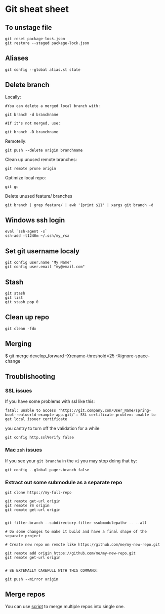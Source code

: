 # Git sheat sheet


## To unstage file

```shell
git reset package-lock.json
git restore --staged package-lock.json
```

## Aliases

```shell
git config --global alias.st state
```

## Delete branch 

Locally:
```
#You can delete a merged local branch with:

git branch -d branchname

#If it's not merged, use:

git branch -D branchname
```

Remotelly:
```
git push --delete origin branchname
```

Clean up unused remote branches:
```
git remote prune origin
```

Optimize local repo:
```
git gc
```

Delete unused feature/ branches
```
git branch | grep feature/ | awk '{print $1}' | xargs git branch -d
```


## Windows ssh login

```shell
eval `ssh-agent -s`
ssh-add -t1240m ~/.ssh/my_rsa
```

## Set git username localy

```shell
git config user.name "My Name"
git config user.email "my@email.com"
```

## Stash

```shell
git stash
git list
git stash pop 0
```

## Clean up repo

```shell
git clean -fdx
```


## Merging

$ git merge develop_forward -Xrename-threshold=25 -Xignore-space-change

## Troublishooting

### SSL issues
If you have some problems with ssl like this:

```
fatal: unable to access 'https://git.company.com/User_Name/spring-boot-realworld-example-app.git/': SSL certificate problem: unable to get local issuer certificate
```
you cantry to turn off the validation for a while

```shell
git config http.sslVerify false
```

### Mac `zsh` issues
If you see your `git branche` in the `vi` you may stop doing that by:

```shell
git config --global pager.branch false
```

### Extract out some submodule as a separate repo

```shell
git clone https://my-full-repo

git remote get-url origin
git remote rm origin
git remote get-url origin


git filter-branch --subdirectory-filter <submodulepath> -- --all

# Do some changes to make it build and have a final shape of the separate project

# Create new repo on remote like https://github.com/me/my-new-repo.git

git remote add origin https://github.com/me/my-new-repo.git
git remote get-url origin


# BE EXTEMALLY CAREFULL WITH THIS COMMAND:

git push --mirror origin

```

## Merge repos

You can use [script](scripts/merge-repos.sh) to merge multiple repos into single one.